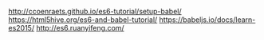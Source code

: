 http://ccoenraets.github.io/es6-tutorial/setup-babel/
https://html5hive.org/es6-and-babel-tutorial/
https://babeljs.io/docs/learn-es2015/
http://es6.ruanyifeng.com/